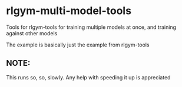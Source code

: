 # rlgym-multi-model-tools
Tools for rlgym-tools for training multiple models at once, and training against other models

The example is basically just the example from rlgym-tools

## NOTE:
This runs so, so, slowly. Any help with speeding it up is appreciated
